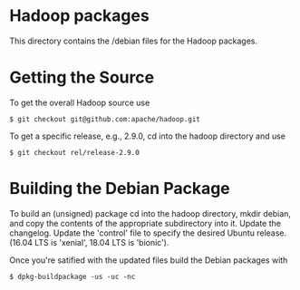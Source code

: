 Hadoop packages
=

This directory contains the /debian files for the Hadoop packages.

Getting the Source
==

To get the overall Hadoop source use

```{bash}
$ git checkout git@github.com:apache/hadoop.git
```

To get a specific release, e.g., 2.9.0, cd into the hadoop directory
and use

```
$ git checkout rel/release-2.9.0
```

Building the Debian Package
==

To build an (unsigned) package cd into the hadoop directory, mkdir debian,
and copy the contents of the appropriate subdirectory into it. Update
the changelog. Update the 'control' file to specify the desired Ubuntu
release. (16.04 LTS is 'xenial', 18.04 LTS is 'bionic').

Once you're satified with the updated files build the Debian packages
with

```
$ dpkg-buildpackage -us -uc -nc
```
